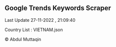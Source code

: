 

## Google Trends Keywords Scraper 
 
Last Update 27-11-2022 , 21:09:40

Country List :
VIETNAM.json



© Abdul Muttaqin 
